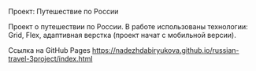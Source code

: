 Проект: Путешествие по России

Проект о путешествии по России.
В работе использованы технологии: Grid, Flex, адаптивная верстка (проект начат с мобильной версии).

Ссылка на GitHub Pages  https://nadezhdabiryukova.github.io/russian-travel-3project/index.html